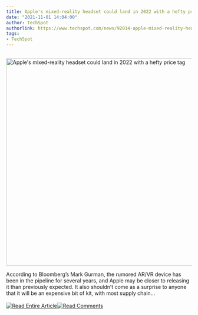 ```yaml
---
title: Apple's mixed-reality headset could land in 2022 with a hefty price tag
date: "2021-11-01 14:04:00"
author: TechSpot
authorlink: https://www.techspot.com/news/92014-apple-mixed-reality-headset-could-land-2022-hefty.html
tags:
- TechSpot
---
```

<a href="https://www.techspot.com/news/92014-apple-mixed-reality-headset-could-land-2022-hefty.html" target="_blank"><img src="https://static.techspot.com/images2/news/ts3_thumbs/2021/11/2021-11-01-ts3_thumbs-8a2.jpg" width="800" height="560" style="padding: 15px 0" title="Apple's mixed-reality headset could land in 2022 with a hefty price tag" /></a><br />According to Bloomberg’s Mark Gurman, the rumored AR/VR device has been in the pipeline for several years, and Apple may be closer to releasing it than previously expected. It also shouldn’t come as a surprise to anyone that it will be an expensive bit of kit, with most supply chain...<br /><br /><a href="https://www.techspot.com/news/92014-apple-mixed-reality-headset-could-land-2022-hefty.html"><img src="https://static.techspot.com/images/rss/rss_buttons_01.png" border="0" alt="Read Entire Article" /></a><a href="https://www.techspot.com/news/92014-apple-mixed-reality-headset-could-land-2022-hefty.html#comments"><img src="https://static.techspot.com/images/rss/rss_buttons_02.png" border="0" alt="Read Comments" /></a><br /><br />